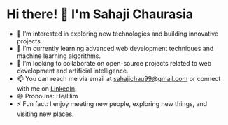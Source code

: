 # Hi there! 👋 I'm Sahaji Chaurasia

- 👀 I’m interested in exploring new technologies and building innovative projects.
- 🌱 I’m currently learning advanced web development techniques and machine learning algorithms.
- 💞️ I’m looking to collaborate on open-source projects related to web development and artificial intelligence.
- 📫 You can reach me via email at sahajichau99@gmail.com or connect with me on [LinkedIn](https://www.linkedin.com/in/sahaji-chaurasia/).
- 😄 Pronouns: He/Him
- ⚡ Fun fact: I enjoy meeting new people, exploring new things, and visiting new places.
